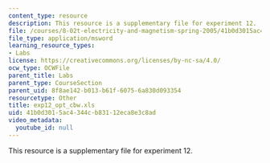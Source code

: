 ```yaml
---
content_type: resource
description: This resource is a supplementary file for experiment 12.
file: /courses/8-02t-electricity-and-magnetism-spring-2005/41b0d3015ac4344cb83112eca8e3c8ad_exp12_opt_cbw.xls
file_type: application/msword
learning_resource_types:
- Labs
license: https://creativecommons.org/licenses/by-nc-sa/4.0/
ocw_type: OCWFile
parent_title: Labs
parent_type: CourseSection
parent_uid: 8f8ae142-b013-b61f-6075-6a830d093354
resourcetype: Other
title: exp12_opt_cbw.xls
uid: 41b0d301-5ac4-344c-b831-12eca8e3c8ad
video_metadata:
  youtube_id: null
---
```

This resource is a supplementary file for experiment 12.